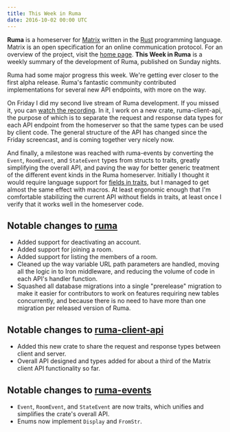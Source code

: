 ```yaml
---
title: This Week in Ruma
date: 2016-10-02 00:00 UTC
---
```


**Ruma** is a homeserver for [Matrix](https://matrix.org) written in the [Rust](https://www.rust-lang.org/) programming language.
Matrix is an open specification for an online communication protocol.
For an overview of the project, visit the [home page](/).
**This Week in Ruma** is a weekly summary of the development of Ruma, published on Sunday nights.

Ruma had some major progress this week.
We're getting ever closer to the first alpha release.
Ruma's fantastic community contributed implementations for several new API endpoints, with more on the way.

On Friday I did my second live stream of Ruma development.
If you missed it, you can [watch the recording](https://www.youtube.com/watch?v=gApgMPEwvSc).
In it, I work on a new crate, ruma-client-api, the purpose of which is to separate the request and response data types for each API endpoint from the homeserver so that the same types can be used by client code.
The general structure of the API has changed since the Friday screencast, and is coming together very nicely now.

And finally, a milestone was reached with ruma-events by converting the `Event`, `RoomEvent`, and `StateEvent` types from structs to traits, greatly simplifying the overall API, and paving the way for better generic treatment of the different event kinds in the Ruma homeserver.
Initially I thought it would require language support for [fields in traits](https://github.com/rust-lang/rfcs/pull/1546), but I managed to get almost the same effect with macros.
At least ergonomic enough that I'm comfortable stabilizing the current API without fields in traits, at least once I verify that it works well in the homeserver code.

## Notable changes to [ruma](https://github.com/ruma/ruma)

* Added support for deactivating an account.
* Added support for joining a room.
* Added support for listing the members of a room.
* Cleaned up the way variable URL path parameters are handled, moving all the logic in to Iron middleware, and reducing the volume of code in each API's handler function.
* Squashed all database migrations into a single "prerelease" migration to make it easier for contributors to work on features requiring new tables concurrently, and because there is no need to have more than one migration per released version of Ruma.

## Notable changes to [ruma-client-api](https://github.com/ruma/ruma-client-api)

* Added this new crate to share the request and response types between client and server.
* Overall API designed and types added for about a third of the Matrix client API functionality so far.

## Notable changes to [ruma-events](https://github.com/ruma/ruma-events)

* `Event`, `RoomEvent`, and `StateEvent` are now traits, which unifies and simplifies the crate's overall API.
* Enums now implement `Display` and `FromStr`.

